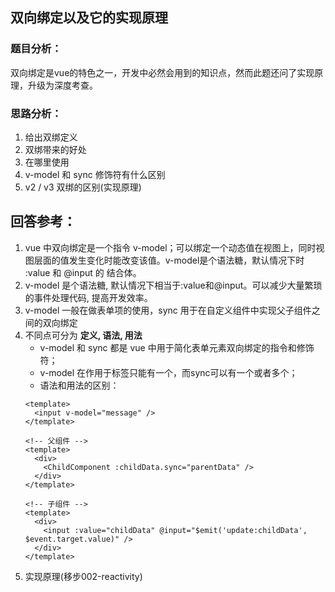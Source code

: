 <!--
 * @Author: fulangren 1746575462@qq.com
 * @Date: 2023-11-24 10:53:13
 * @LastEditors: fulangren 1746575462@qq.com
 * @LastEditTime: 2023-11-24 14:29:26
 * @FilePath: \question-Interview\vue\001-v-model\README.md
 * @Description: 这是默认设置,请设置`customMade`, 打开koroFileHeader查看配置 进行设置: https://github.com/OBKoro1/koro1FileHeader/wiki/%E9%85%8D%E7%BD%AE
-->
## 双向绑定以及它的实现原理

### 题目分析：
双向绑定是vue的特色之一，开发中必然会用到的知识点，然而此题还问了实现原理，升级为深度考查。

### 思路分析：
1. 给出双绑定义
2. 双绑带来的好处
3. 在哪里使用
4. v-model 和 sync 修饰符有什么区别
5. v2 / v3 双绑的区别(实现原理)

## 回答参考：
1. vue 中双向绑定是一个指令 v-model；可以绑定一个动态值在视图上，同时视图层面的值发生变化时能改变该值。v-model是个语法糖，默认情况下时 :value 和 @input 的 结合体。
2. v-model 是个语法糖, 默认情况下相当于:value和@input。可以减少大量繁琐的事件处理代码, 提高开发效率。
3. v-model 一般在做表单项的使用，sync 用于在自定义组件中实现父子组件之间的双向绑定
4. 不同点可分为 **定义, 语法, 用法**
    * v-model 和 sync 都是 vue 中用于简化表单元素双向绑定的指令和修饰符；
    - v-model 在作用于标签只能有一个，而sync可以有一个或者多个；
    + 语法和用法的区别：
    ```
    <template>
      <input v-model="message" />
    </template>
    ```
    ```
    <!-- 父组件 -->
    <template>
      <div>
        <ChildComponent :childData.sync="parentData" />
      </div>
    </template>

    <!-- 子组件 -->
    <template>
      <div>
        <input :value="childData" @input="$emit('update:childData', $event.target.value)" />
      </div>
    </template>

    ```
5. 实现原理(移步002-reactivity)


